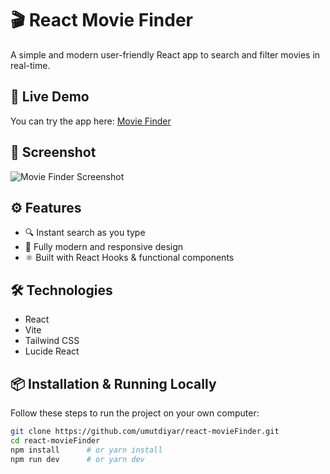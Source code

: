 # 🎬 React Movie Finder
A simple and modern user-friendly React app to search and filter movies in real-time.

## 🚀 Live Demo
You can try the app here: [Movie Finder](https://moviefinder-umutdiyar.vercel.app/)

## 📸 Screenshot

![Movie Finder Screenshot](https://github.com/umutdiyar/react-movieFinder/blob/main/public/moviFinder_Screenshot.png)<!-- Varsa ekran görüntüsü buraya eklenebilir -->

## ⚙️ Features
- 🔍 Instant search as you type  
- 📱 Fully modern and responsive design  
- ⚛️ Built with React Hooks & functional components  

## 🛠️ Technologies
- React  
- Vite  
- Tailwind CSS  
- Lucide React 

## 📦 Installation & Running Locally
Follow these steps to run the project on your own computer:

```bash
git clone https://github.com/umutdiyar/react-movieFinder.git
cd react-movieFinder
npm install      # or yarn install
npm run dev      # or yarn dev

